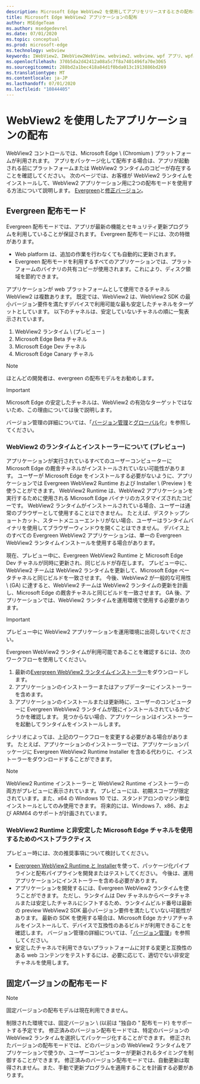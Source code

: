 ```yaml
---
description: Microsoft Edge WebView2 を使用してアプリをリリースするときの配布オプション
title: Microsoft Edge WebView2 アプリケーションの配布
author: MSEdgeTeam
ms.author: msedgedevrel
ms.date: 07/01/2020
ms.topic: conceptual
ms.prod: microsoft-edge
ms.technology: webview
keywords: IWebView2、IWebView2WebView、webview2、webview、wpf アプリ、wpf、edge、ICoreWebView2、ICoreWebView2Host、browser control、edge html
ms.openlocfilehash: 370b5da2d42412a08a5c7f8a7401496fa70e3065
ms.sourcegitcommit: 288bd2a1bec418a84d1f0bda013c1913886bd269
ms.translationtype: MT
ms.contentlocale: ja-JP
ms.lasthandoff: 07/01/2020
ms.locfileid: "10844405"
---
```

# WebView2 を使用したアプリケーションの配布  

WebView2 コントロールでは、Microsoft Edge \ (Chromium \) プラットフォームが利用されます。  アプリをパッケージ化して配布する場合は、アプリが起動される前にプラットフォームまたは WebView2 ランタイムのコピーが存在することを確認してください。  次のページでは、お客様が WebView2 ランタイムをインストールして、WebView2 アプリケーション用に2つの配布モードを使用する方法について説明します。 [Evergreen](#evergreen-distribution-mode)と[修正バージョン](#fixed-version-distribution-mode)。  

## Evergreen 配布モード  

Evergreen 配布モードでは、アプリが最新の機能とセキュリティ更新プログラムを利用していることが保証されます。  Evergreen 配布モードには、次の特徴があります。  

*   Web platform は、追加の作業を行わなくても自動的に更新されます。  
*   Evergreen 配布モードを利用するすべてのアプリケーションでは、プラットフォームのバイナリの共有コピーが使用されます。これにより、ディスク領域を節約できます。  

アプリケーションが web プラットフォームとして使用できるチャネル WebView2 は複数あります。  既定では、WebView2 は、WebView2 SDK の最小バージョン要件を満たすデバイスで利用可能な最も安定したチャネルをターゲットとしています。  以下のチャネルは、安定していないチャネルの順に一覧表示されています。  

1.  WebView2 ランタイム \ (プレビュー \)  
1.  Microsoft Edge Beta チャネル  
1.  Microsoft Edge Dev チャネル  
1.  Microsoft Edge Canary チャネル    

> [!NOTE]
> ほとんどの開発者は、evergreen の配布モデルをお勧めします。  

> [!IMPORTANT]
> Microsoft Edge の安定したチャネルは、WebView2 の有効なターゲットではないため、この理由については後で説明します。  

バージョン管理の詳細については、「[バージョン管理][ConceptsVersioning]と[グローバル][ReferenceWin3209538WebviewIdl]化」を参照してください。  

### WebView2 のランタイムとインストーラーについて (プレビュー)  

アプリケーションが実行されているすべてのユーザーコンピューターに Microsoft Edge の厩舎チャネルがインストールされていない可能性があります。  ユーザーが Microsoft Edge をインストールする必要がないように、アプリケーションでは Evergreen WebView2 Runtime および Installer \ (Preview \) を使うことができます。  WebView2 Runtime は、WebView2 アプリケーションを実行するために使用される Microsoft Edge バイナリのカスタマイズされたコピーです。  WebView2 ランタイムがインストールされている場合、ユーザーは通常のブラウザーとして使用することはできません。  たとえば、デスクトップショートカット、スタートメニューエントリがない場合、ユーザーはランタイムバイナリを使用してブラウザーウィンドウを開くことはできません。  デバイス上のすべての Evergreen WebView2 アプリケーションは、単一の Evergreen WebView2 ランタイムインストールを使用する場合があります。  

現在、プレビュー中に、Evergreen WebView2 Runtime と Microsoft Edge Dev チャネルが同時に更新され、同じビルドが存在します。  プレビュー中に、WebView2 チームは WebView2 ランタイムを更新して、Microsoft Edge ベータチャネルと同じビルドを一致させます。  今後、WebView2 が一般的な可用性 \ (GA) に達すると、WebView2 チームは WebView2 ランタイムの更新を計画し、Microsoft Edge の厩舎チャネルと同じビルドを一致させます。  GA 後、アプリケーションでは、WebView2 ランタイムを運用環境で使用する必要があります。  

> [!IMPORTANT]
> プレビュー中に WebView2 アプリケーションを運用環境に出荷しないでください。  

Evergreen WebView2 ランタイムが利用可能であることを確認するには、次のワークフローを使用してください。  

1.  最新の[Evergreen WebView2 ランタイムインストーラー][Webview2Installer]をダウンロードします。  
1.  アプリケーションのインストーラーまたはアップデーターにインストーラーを含めます。  
1.  アプリケーションのインストールまたは更新時に、ユーザーのコンピューターに Evergreen WebView2 ランタイムが既にインストールされているかどうかを確認します。  見つからない場合、アプリケーションはインストーラーを起動してランタイムをインストールします。  

シナリオによっては、上記のワークフローを変更する必要がある場合があります。  たとえば、アプリケーションのインストーラーでは、アプリケーションパッケージに Evergreen WebView2 Runtime Installer を含める代わりに、インストーラーをダウンロードすることができます。  

> [!NOTE]
> WebView2 Runtime インストーラーと WebView2 Runtime インストーラーの両方がプレビューに表示されています。  プレビューには、初期スコープが限定されています。また、x64 の Windows 10 では、スタンドアロンのマシン単位インストールとしてのみ使用できます。  将来的には、Windows 7、x86、および ARM64 のサポートが計画されています。  

### WebView2 Runtime と非安定した Microsoft Edge チャネルを使用するためのベストプラクティス  

プレビュー時には、次の推奨事項について検討してください。  

*   [Evergreen WebView2 Runtime と Installer][Webview2Installer]を使って、パッケージ化パイプラインと配布パイプラインを開発またはテストしてください。  今後は、運用アプリケーションにインストーラーを含める必要があります。  
*   アプリケーションを開発するには、Evergreen WebView2 ランタイムを使うことができます。  ただし、ランタイムは Dev チャネルからベータチャネルまたは安定したチャネルにシフトするため、ランタイムビルド番号は最新の preview WebView2 SDK 最小バージョン要件を満たしていない可能性があります。  最新の SDK を使用する場合は、Microsoft Edge カナリアチャネルをインストールして、デバイスで互換性のあるビルドが利用できることを確認します。  バージョン管理の詳細については、「[バージョン管理][ConceptsVersioning]」を参照してください。  
*   安定したチャネルで利用できないプラットフォームに対する変更と互換性のある web コンテンツをテストするには、必要に応じて、適切でない非安定チャネルを使用します。  

## 固定バージョンの配布モード  

> [!NOTE]
> 固定バージョンの配布モデルは現在利用できません。  

制限された環境では、固定バージョン \ (以前は "独自の \" 配布モード) をサポートする予定です。  修正済みのバージョン配布モードでは、特定のバージョンの WebView2 ランタイムを選択してパッケージ化することができます。  修正されたバージョンの配布モードでは、どのバージョンの WebView2 ランタイムをアプリケーションで使うか、ユーザーコンピューターが更新されるタイミングを制御することができます。  修正済みのバージョン配布モードでは、自動更新は取得されません。また、手動で更新プログラムを適用することを計画する必要があります。  

<!-- links -->  

[ConceptsVersioning]: ./versioning.md "ブラウザーのバージョンと WebView2 についてMicrosoft ドキュメント"  
[ReferenceWin3209538WebviewIdl]: ../reference/win32/0-9-538/webview2-idl.md  "Globals |Microsoft ドキュメント"  

[Webview2Installer]: https://developer.microsoft.com/microsoft-edge/webview2 "WebView2 Installer"  
